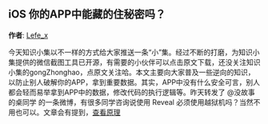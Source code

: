 iOS 你的APP中能藏的住秘密吗？
--------
**作者**: [Lefe_x](https://weibo.com/u/5953150140)

今天知识小集以不一样的方式给大家推送一条“小”集。经过不断的打磨，为知识小集提供的微信截图工具已开源，有需要的小伙伴可以点击原文下载，还没关注知识小集的gongZhonghao，点原文关注哈。本文主要向大家普及一些逆向的知识，以防止别人破解你的APP，拿到重要数据。其实，APP中没有什么安全可言，别人都会轻而易举拿到APP中的数据，修改代码的执行逻辑等。昨天转发了 @没故事的桌同学 的一条微博，有很多同学咨询说使用 Reveal 必须使用越狱机吗？当然不用也可以。文章会有提到，[查看原理](https://juejin.im/post/5accbc05f265da238a30c7fd)

